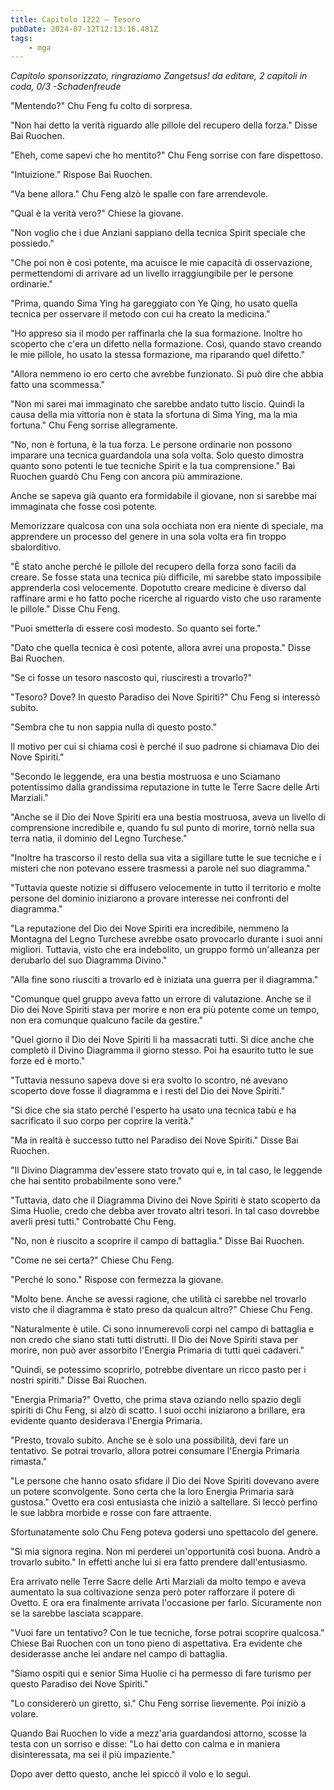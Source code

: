 ```yaml
---
title: Capitolo 1222 – Tesoro
pubDate: 2024-07-12T12:13:16.481Z
tags:
    - mga
---
```



<em>Capitolo sponsorizzato, ringraziamo Zangetsus!
da editare,
2 capitoli in coda, 0/3
-Schadenfreude</em>


"Mentendo?" Chu Feng fu colto di sorpresa.


"Non hai detto la verità riguardo alle pillole del recupero della forza." Disse Bai Ruochen.


"Eheh, come sapevi che ho mentito?" Chu Feng sorrise con fare dispettoso.


"Intuizione." Rispose Bai Ruochen.


"Va bene allora." Chu Feng alzò le spalle con fare arrendevole.


"Qual è la verità vero?" Chiese la giovane.


"Non voglio che i due Anziani sappiano della tecnica Spirit speciale che possiedo."


"Che poi non è così potente, ma acuisce le mie capacità di osservazione, permettendomi di arrivare ad un livello irraggiungibile per le persone ordinarie."


"Prima, quando Sima Ying ha gareggiato con Ye Qing, ho usato quella tecnica per osservare il metodo con cui ha creato la medicina."


"Ho appreso sia il modo per raffinarla che la sua formazione. Inoltre ho scoperto che c'era un difetto nella formazione. Così, quando stavo creando le mie pillole, ho usato la stessa formazione, ma riparando quel difetto."


"Allora nemmeno io ero certo che avrebbe funzionato. Si può dire che abbia fatto una scommessa."


"Non mi sarei mai immaginato che sarebbe andato tutto liscio. Quindi la causa della mia vittoria non è stata la sfortuna di Sima Ying, ma la mia fortuna." Chu Feng sorrise allegramente.


"No, non è fortuna, è la tua forza. Le persone ordinarie non possono imparare una tecnica guardandola una sola volta. Solo questo dimostra quanto sono potenti le tue tecniche Spirit e la tua comprensione." Bai Ruochen guardò Chu Feng con ancora più ammirazione.


Anche se sapeva già quanto era formidabile il giovane, non si sarebbe mai immaginata che fosse così potente.


Memorizzare qualcosa con una sola occhiata non era niente di speciale, ma apprendere un processo del genere in una sola volta era fin troppo sbalorditivo.


"È stato anche perché le pillole del recupero della forza sono facili da creare. Se fosse stata una tecnica più difficile, mi sarebbe stato impossibile apprenderla così velocemente. Dopotutto creare medicine è diverso dal raffinare armi e ho fatto poche ricerche al riguardo visto che uso raramente le pillole." Disse Chu Feng.


"Puoi smetterla di essere così modesto. So quanto sei forte."


"Dato che quella tecnica è così potente, allora avrei una proposta." Disse Bai Ruochen.


"Se ci fosse un tesoro nascosto qui, riusciresti a trovarlo?"


"Tesoro? Dove? In questo Paradiso dei Nove Spiriti?" Chu Feng si interessò subito.


"Sembra che tu non sappia nulla di questo posto."


Il motivo per cui si chiama così è perché il suo padrone si chiamava Dio dei Nove Spiriti."


"Secondo le leggende, era una bestia mostruosa e uno Sciamano potentissimo dalla grandissima reputazione in tutte le Terre Sacre delle Arti Marziali."


"Anche se il Dio dei Nove Spiriti era una bestia mostruosa, aveva un livello di comprensione incredibile e, quando fu sul punto di morire, tornò nella sua terra natìa, il dominio del Legno Turchese."


"Inoltre ha trascorso il resto della sua vita a sigillare tutte le sue tecniche e i misteri che non potevano essere trasmessi a parole nel suo diagramma."


"Tuttavia queste notizie si diffusero velocemente in tutto il territorio e molte persone del dominio iniziarono a provare interesse nei confronti del diagramma."


"La reputazione del Dio dei Nove Spiriti era incredibile, nemmeno la Montagna del Legno Turchese avrebbe osato provocarlo durante i suoi anni migliori. Tuttavia, visto che era indebolito, un gruppo formò un'alleanza per derubarlo del suo Diagramma Divino."


"Alla fine sono riusciti a trovarlo ed è iniziata una guerra per il diagramma."


"Comunque quel gruppo aveva fatto un errore di valutazione. Anche se il Dio dei Nove Spiriti stava per morire e non era più potente come un tempo, non era comunque qualcuno facile da gestire."


"Quel giorno il Dio dei Nove Spiriti li ha massacrati tutti. Si dice anche che completò il Divino Diagramma il giorno stesso. Poi ha esaurito tutto le sue forze ed è morto."


"Tuttavia nessuno sapeva dove si era svolto lo scontro, né avevano scoperto dove fosse il diagramma e i resti del Dio dei Nove Spiriti."


"Si dice che sia stato perché l'esperto ha usato una tecnica tabù e ha sacrificato il suo corpo per coprire la verità."


"Ma in realtà è successo tutto nel Paradiso dei Nove Spiriti." Disse Bai Ruochen.


"Il Divino Diagramma dev'essere stato trovato qui e, in tal caso, le leggende che hai sentito probabilmente sono vere."


"Tuttavia, dato che il Diagramma Divino dei Nove Spiriti è stato scoperto da Sima Huolie, credo che debba aver trovato altri tesori. In tal caso dovrebbe averli presi tutti." Controbatté Chu Feng.


"No, non è riuscito a scoprire il campo di battaglia." Disse Bai Ruochen.


"Come ne sei certa?" Chiese Chu Feng.


"Perché lo sono." Rispose con fermezza la giovane.


"Molto bene. Anche se avessi ragione, che utilità ci sarebbe nel trovarlo visto che il diagramma è stato preso da qualcun altro?" Chiese Chu Feng.


"Naturalmente è utile. Ci sono innumerevoli corpi nel campo di battaglia e non credo che siano stati tutti distrutti. Il Dio dei Nove Spiriti stava per morire, non può aver assorbito l'Energia Primaria di tutti quei cadaveri."


"Quindi, se potessimo scoprirlo, potrebbe diventare un ricco pasto per i nostri spiriti." Disse Bai Ruochen.


"Energia Primaria?" Ovetto, che prima stava oziando nello spazio degli spiriti di Chu Feng, si alzò di scatto. I suoi occhi iniziarono a brillare, era evidente quanto desiderava l'Energia Primaria.


"Presto, trovalo subito. Anche se è solo una possibilità, devi fare un tentativo. Se potrai trovarlo, allora potrei consumare l'Energia Primaria rimasta."


"Le persone che hanno osato sfidare il Dio dei Nove Spiriti dovevano avere un potere sconvolgente. Sono certa che la loro Energia Primaria sarà gustosa." Ovetto era così entusiasta che iniziò a saltellare. Si leccò perfino le sue labbra morbide e rosse con fare attraente.


Sfortunatamente solo Chu Feng poteva godersi uno spettacolo del genere.


"Sì mia signora regina. Non mi perderei un'opportunità così buona. Andrò a trovarlo subito." In effetti anche lui si era fatto prendere dall'entusiasmo.


Era arrivato nelle Terre Sacre delle Arti Marziali da molto tempo e aveva aumentato la sua coltivazione senza però poter rafforzare il potere di Ovetto. E ora era finalmente arrivata l'occasione per farlo. Sicuramente non se la sarebbe lasciata scappare.


"Vuoi fare un tentativo? Con le tue tecniche, forse potrai scoprire qualcosa." Chiese Bai Ruochen con un tono pieno di aspettativa. Era evidente che desiderasse anche lei andare nel campo di battaglia.


"Siamo ospiti qui e senior Sima Huolie ci ha permesso di fare turismo per questo Paradiso dei Nove Spiriti."


"Lo considererò un giretto, sì." Chu Feng sorrise lievemente. Poi iniziò a volare.


Quando Bai Ruochen lo vide a mezz'aria guardandosi attorno, scosse la testa con un sorriso e disse: "Lo hai detto con calma e in maniera disinteressata, ma sei il più impaziente."


Dopo aver detto questo, anche lei spiccò il volo e lo seguì.
                                


                                



